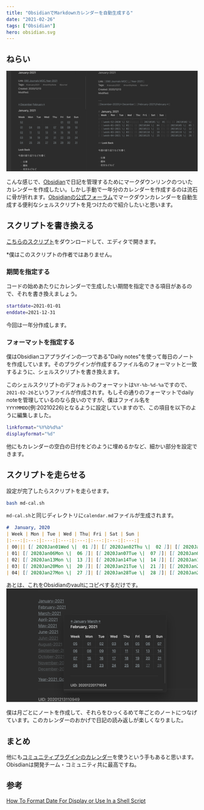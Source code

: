 ```yaml
---
title: "ObsidianでMarkdownカレンダーを自動生成する"
date: "2021-02-26"
tags: ["Obsidian"]
hero: obsidian.svg
---
```



## ねらい



![Calendar1](./mdCalendar1.png)

こんな感じで、[Obsidian](Obsidian.md)で日記を管理するためにマークダウンリンクのついたカレンダーを作成したい。しかし手動で一年分のカレンダーを作成するのは流石に骨が折れます。[Obsidianの公式フォーラム](https://forum.obsidian.md/t/calendar-and-tasks-for-daily-notes/3218/4)でマークダウンカレンダーを自動生成する便利なシェルスクリプトを見つけたので紹介したいと思います。


## スクリプトを書き換える
[こちらのスクリプト](https://gist.github.com/chrxn/6f133e283f3a7587231728fd240bc289)をダウンロードして、エディタで開きます。

*僕はこのスクリプトの作者ではありません。

### 期間を指定する

コードの始めあたりにカレンダーで生成したい期間を指定できる項目があるので、それを書き換えましょう。

```sh:title=md-cal.sh
startdate=2021-01-01
enddate=2021-12-31
```

今回は一年分作成します。

### フォーマットを指定する

僕はObsidianコアプラグインの一つである"Daily notes"を使って毎日のノートを作成しています。そのプラグインが作成するファイル名のフォーマットと一致するように、シェルスクリプトを書き換えます。

このシェルスクリプトのデフォルトのフォーマットは`%Y-%b-%d-%a`ですので、`2021-02-26`というファイルが作成されす。もしその通りのフォーマットでdaily noteを管理しているのなら良いのですが、僕はファイル名を`YYYYMMDD`(例:20210226)となるように設定していますので、この項目を以下のように編集しました。


```sh:title=md-cal.sh
linkformat="%Y%b%d%a"
displayformat="%d"
```

他にもカレンダーの空白の日付をどのように埋めるかなど、細かい部分を設定できます。

## スクリプトを走らせる

設定が完了したらスクリプトを走らせます。

```bash
bash md-cal.sh
```

`md-cal.sh`と同じディレクトリに`calendar.md`ファイルが生成されます。


```md:calendar.md
#  January, 2020
| Week | Mon | Tue | Wed | Thu| Fri | Sat | Sun |
|:---:|:---:|:---:|:---:|:---:|:---:|:---:|:---:|
| 00||| [[ 2020Jan01Wed \|  01 ]]| [[ 2020Jan02Thu \|  02 ]]| [[ 2020Jan03Fri \|  03 ]]| [[ 2020Jan04Sat \|  04 ]]| [[ 2020Jan05Sun \|  05 ]]|
| 01| [[ 2020Jan06Mon \|  06 ]]| [[ 2020Jan07Tue \|  07 ]]| [[ 2020Jan08Wed \|  08 ]]| [[ 2020Jan09Thu \|  09 ]]| [[ 2020Jan10Fri \|  10 ]]| [[ 2020Jan11Sat \|  11 ]]| [[ 2020Jan12Sun \|  12 ]]|
| 02| [[ 2020Jan13Mon \|  13 ]]| [[ 2020Jan14Tue \|  14 ]]| [[ 2020Jan15Wed \|  15 ]]| [[ 2020Jan16Thu \|  16 ]]| [[ 2020Jan17Fri \|  17 ]]| [[ 2020Jan18Sat \|  18 ]]| [[ 2020Jan19Sun \|  19 ]]|
| 03| [[ 2020Jan20Mon \|  20 ]]| [[ 2020Jan21Tue \|  21 ]]| [[ 2020Jan22Wed \|  22 ]]| [[ 2020Jan23Thu \|  23 ]]| [[ 2020Jan24Fri \|  24 ]]| [[ 2020Jan25Sat \|  25 ]]| [[ 2020Jan26Sun \|  26 ]]|
| 04| [[ 2020Jan27Mon \|  27 ]]| [[ 2020Jan28Tue \|  28 ]]| [[ 2020Jan29Wed \|  29 ]]| [[ 2020Jan30Thu \|  30 ]]| [[ 2020Jan31Fri \|  31 ]]|||  

```


あとは、これをObsidianのvaultにコピペするだけです。
![mdCalendar2](./mdCalendar2.png)

僕は月ごとにノートを作成して、それらをひっくるめて年ごとのノートにつなげています。このカレンダーのおかげで日記の読み返しが楽しくなりました。

## まとめ

他にも[コミュニティプラグインのカレンダー](https://github.com/liamcain/obsidian-calendar-plugin)を使うという手もあると思います。Obisdianは開発チーム・コミュニティ共に最高ですね。

## 参考
[How To Format Date For Display or Use In a Shell Script](https://www.cyberciti.biz/faq/linux-unix-formatting-dates-for-display/)